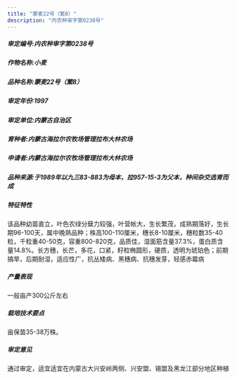 ```yaml
---
title: "蒙麦22号（繁8）"
description: "内农种审字第0238号"
---
```

##### 审定编号:内农种审字第0238号

##### 作物名称:小麦

##### 品种名称:蒙麦22号（繁8）

##### 审定年份:1997

##### 审定单位:内蒙古自治区

##### 育种者:内蒙古海拉尔农牧场管理拉布大林农场

##### 申请者:内蒙古海拉尔农牧场管理拉布大林农场

##### 品种来源:于1989年以九三83-883为母本，拉957-15-3为父本，种间杂交选育而成


##### 特征特性
该品种幼苗直立，叶色农绿分蘖力较强，叶营帐大，生长繁茂，成熟期落好，生长期96-100天，属中晚熟品种；株高100-110厘米，穗长8-10厘米，穗粒数35-40粒，千粒重40-50克，容重800-820克，品质佳，湿面筋含量37.3%，蛋白质含量14.8%。长方穗，长芒，多花，口紧，籽粒椭圆形，硬质，透明为琥珀色；前期搞旱，后期耐湿，适应性广，抗丛矮病、黑穗病、抗穗发芽，轻感赤霉病


##### 产量表现
一般亩产300公斤左右


##### 栽培技术要点
亩保苗35-38万株。

##### 审定意见
通过审定，适宜适宜在内蒙古大兴安岭两侧、兴安盟、锡盟及黑龙江部分地区种植

